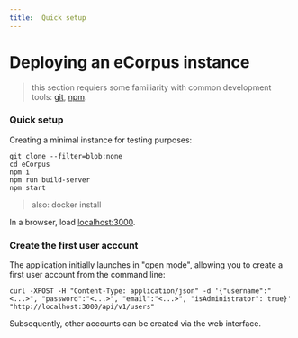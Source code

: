```yaml
---
title:  Quick setup
---
```


# Deploying an eCorpus instance

 > this section requiers some familiarity with common development tools: [git](https://git-scm.com/), [npm](https://docs.npmjs.com/).


### Quick setup

Creating a minimal instance for testing purposes:

    git clone --filter=blob:none
    cd eCorpus
    npm i
    npm run build-server
    npm start

 > also: docker install

In a browser, load [localhost:3000](http://localhost:3000).


### Create the first user account

The application initially launches in "open mode", allowing you to create a first user account from the command line:

    curl -XPOST -H "Content-Type: application/json" -d '{"username":"<...>", "password":"<...>", "email":"<...>", "isAdministrator": true}' "http://localhost:3000/api/v1/users"

Subsequently, other accounts can be created via the web interface.

